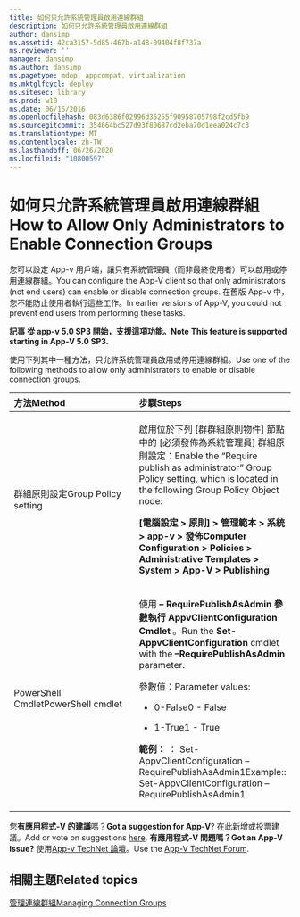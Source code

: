 ```yaml
---
title: 如何只允許系統管理員啟用連線群組
description: 如何只允許系統管理員啟用連線群組
author: dansimp
ms.assetid: 42ca3157-5d85-467b-a148-09404f8f737a
ms.reviewer: ''
manager: dansimp
ms.author: dansimp
ms.pagetype: mdop, appcompat, virtualization
ms.mktglfcycl: deploy
ms.sitesec: library
ms.prod: w10
ms.date: 06/16/2016
ms.openlocfilehash: 083d6386f02996d35255f90958705798f2cd5fb9
ms.sourcegitcommit: 354664bc527d93f80687cd2eba70d1eea024c7c3
ms.translationtype: MT
ms.contentlocale: zh-TW
ms.lasthandoff: 06/26/2020
ms.locfileid: "10800597"
---
```

# <span data-ttu-id="5b328-103">如何只允許系統管理員啟用連線群組</span><span class="sxs-lookup"><span data-stu-id="5b328-103">How to Allow Only Administrators to Enable Connection Groups</span></span>


<span data-ttu-id="5b328-104">您可以設定 App-v 用戶端，讓只有系統管理員（而非最終使用者）可以啟用或停用連線群組。</span><span class="sxs-lookup"><span data-stu-id="5b328-104">You can configure the App-V client so that only administrators (not end users) can enable or disable connection groups.</span></span> <span data-ttu-id="5b328-105">在舊版 App-v 中，您不能防止使用者執行這些工作。</span><span class="sxs-lookup"><span data-stu-id="5b328-105">In earlier versions of App-V, you could not prevent end users from performing these tasks.</span></span>

<span data-ttu-id="5b328-106">**記事** 
**從 app-v 5.0 SP3 開始，支援這項功能。**</span><span class="sxs-lookup"><span data-stu-id="5b328-106">**Note**
**This feature is supported starting in App-V 5.0 SP3.**</span></span>

 

<span data-ttu-id="5b328-107">使用下列其中一種方法，只允許系統管理員啟用或停用連線群組。</span><span class="sxs-lookup"><span data-stu-id="5b328-107">Use one of the following methods to allow only administrators to enable or disable connection groups.</span></span>

<table>
<colgroup>
<col width="50%" />
<col width="50%" />
</colgroup>
<thead>
<tr class="header">
<th align="left"><span data-ttu-id="5b328-108">方法</span><span class="sxs-lookup"><span data-stu-id="5b328-108">Method</span></span></th>
<th align="left"><span data-ttu-id="5b328-109">步驟</span><span class="sxs-lookup"><span data-stu-id="5b328-109">Steps</span></span></th>
</tr>
</thead>
<tbody>
<tr class="odd">
<td align="left"><p><span data-ttu-id="5b328-110">群組原則設定</span><span class="sxs-lookup"><span data-stu-id="5b328-110">Group Policy setting</span></span></p></td>
<td align="left"><p><span data-ttu-id="5b328-111">啟用位於下列 [群群組原則物件] 節點中的 [必須發佈為系統管理員] 群組原則設定：</span><span class="sxs-lookup"><span data-stu-id="5b328-111">Enable the “Require publish as administrator” Group Policy setting, which is located in the following Group Policy Object node:</span></span></p>
<p><strong><span data-ttu-id="5b328-112">[電腦設定 &gt; 原則] &gt; 管理範本 &gt; 系統 &gt; app-v &gt; 發佈</span><span class="sxs-lookup"><span data-stu-id="5b328-112">Computer Configuration &gt; Policies &gt; Administrative Templates &gt; System &gt; App-V &gt; Publishing</span></span></strong></p></td>
</tr>
<tr class="even">
<td align="left"><p><span data-ttu-id="5b328-113">PowerShell Cmdlet</span><span class="sxs-lookup"><span data-stu-id="5b328-113">PowerShell cmdlet</span></span></p></td>
<td align="left"><p><span data-ttu-id="5b328-114"><strong> </strong> 使用 <strong> – RequirePublishAsAdmin 參數執行 AppvClientConfiguration Cmdlet </strong> 。</span><span class="sxs-lookup"><span data-stu-id="5b328-114">Run the <strong>Set-AppvClientConfiguration</strong> cmdlet with the <strong>–RequirePublishAsAdmin</strong> parameter.</span></span></p>
<p><span data-ttu-id="5b328-115">參數值：</span><span class="sxs-lookup"><span data-stu-id="5b328-115">Parameter values:</span></span></p>
<ul>
<li><p><span data-ttu-id="5b328-116">0-False</span><span class="sxs-lookup"><span data-stu-id="5b328-116">0 - False</span></span></p></li>
<li><p><span data-ttu-id="5b328-117">1-True</span><span class="sxs-lookup"><span data-stu-id="5b328-117">1 - True</span></span></p></li>
</ul>
<p><strong><span data-ttu-id="5b328-118">範例： </strong> ： Set-AppvClientConfiguration – RequirePublishAsAdmin1</span><span class="sxs-lookup"><span data-stu-id="5b328-118">Example:</strong>: Set-AppvClientConfiguration –RequirePublishAsAdmin1</span></span></p></td>
</tr>
</tbody>
</table>

 

<span data-ttu-id="5b328-119">您**有應用程式-V 的建議**嗎？</span><span class="sxs-lookup"><span data-stu-id="5b328-119">**Got a suggestion for App-V**?</span></span> <span data-ttu-id="5b328-120">在[此](http://appv.uservoice.com/forums/280448-microsoft-application-virtualization)新增或投票建議。</span><span class="sxs-lookup"><span data-stu-id="5b328-120">Add or vote on suggestions [here](http://appv.uservoice.com/forums/280448-microsoft-application-virtualization).</span></span> **<span data-ttu-id="5b328-121">有應用程式-V 問題嗎？</span><span class="sxs-lookup"><span data-stu-id="5b328-121">Got an App-V issue?</span></span>** <span data-ttu-id="5b328-122">使用[App-v TechNet 論壇](https://social.technet.microsoft.com/Forums/home?forum=mdopappv)。</span><span class="sxs-lookup"><span data-stu-id="5b328-122">Use the [App-V TechNet Forum](https://social.technet.microsoft.com/Forums/home?forum=mdopappv).</span></span>

## <span data-ttu-id="5b328-123">相關主題</span><span class="sxs-lookup"><span data-stu-id="5b328-123">Related topics</span></span>


[<span data-ttu-id="5b328-124">管理連線群組</span><span class="sxs-lookup"><span data-stu-id="5b328-124">Managing Connection Groups</span></span>](managing-connection-groups51.md)

 

 





